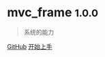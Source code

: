 # mvc_frame <small>1.0.0</small>

> 系统的能力

[GitHub](https://github.com/smarty-kiki/mvc_frame)
[开始上手](intro)
